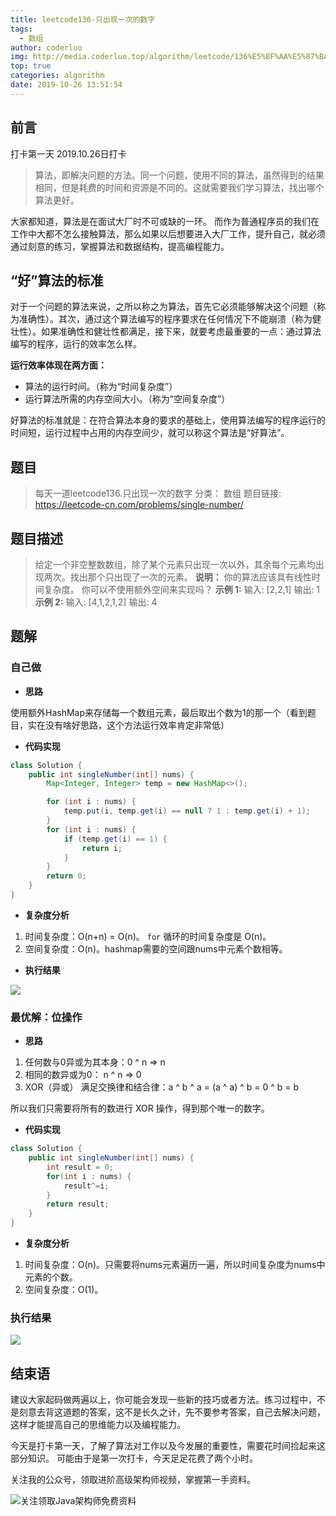```yaml
---
title: leetcode136-只出现一次的数字
tags:
  - 数组
author: coderluo
img: http://media.coderluo.top/algorithm/leetcode/136%E5%8F%AA%E5%87%BA%E7%8E%B0%E4%B8%80%E6%AC%A1%E7%9A%84%E6%95%B0%E5%AD%97.png
top: true
categories: algorithm
date: 2019-10-26 13:51:54
---
```



## 前言
打卡第一天 
2019.10.26日打卡

> 算法，即解决问题的方法。同一个问题，使用不同的算法，虽然得到的结果相同，但是耗费的时间和资源是不同的。这就需要我们学习算法，找出哪个算法更好。

大家都知道，算法是在面试大厂时不可或缺的一环。 而作为普通程序员的我们在工作中大都不怎么接触算法，那么如果以后想要进入大厂工作，提升自己，就必须通过刻意的练习，掌握算法和数据结构，提高编程能力。




## “好”算法的标准
对于一个问题的算法来说，之所以称之为算法，首先它必须能够解决这个问题（称为准确性）。其次，通过这个算法编写的程序要求在任何情况下不能崩溃（称为健壮性）。如果准确性和健壮性都满足，接下来，就要考虑最重要的一点：通过算法编写的程序，运行的效率怎么样。

**运行效率体现在两方面：** 

- 算法的运行时间。（称为“时间复杂度”）
- 运行算法所需的内存空间大小。（称为“空间复杂度”）

好算法的标准就是：在符合算法本身的要求的基础上，使用算法编写的程序运行的时间短，运行过程中占用的内存空间少，就可以称这个算法是“好算法”。





## 题目

> 每天一道leetcode136.只出现一次的数字
> 分类： 数组
> 题目链接: https://leetcode-cn.com/problems/single-number/


## 题目描述
> 给定一个非空整数数组，除了某个元素只出现一次以外，其余每个元素均出现两次。找出那个只出现了一次的元素。
**说明：**
你的算法应该具有线性时间复杂度。 你可以不使用额外空间来实现吗？
**示例 1:**
输入: [2,2,1]
输出: 1
**示例 2:**
输入: [4,1,2,1,2]
输出: 4


## 题解

### 自己做


- **思路**

使用额外HashMap来存储每一个数组元素，最后取出个数为1的那一个（看到题目，实在没有啥好思路，这个方法运行效率肯定非常低）

- **代码实现**

```java
class Solution {
    public int singleNumber(int[] nums) {
        Map<Integer, Integer> temp = new HashMap<>();

		for (int i : nums) {
			temp.put(i, temp.get(i) == null ? 1 : temp.get(i) + 1);
		}
		for (int i : nums) {
			if (temp.get(i) == 1) {
				return i;
			}
		}
		return 0;
    }
}
```


- **复杂度分析**

1. 时间复杂度：O(n+n) = O(n)。 `for` 循环的时间复杂度是 O(n)。
2. 空间复杂度：O(n)。hashmap需要的空间跟nums中元素个数相等。

- **执行结果**

![](http://media.coderluo.top/algorithm/leetcode/136leetcode126-1.png)



### 最优解：位操作

- **思路** 



1. 任何数与0异或为其本身：0 ^ n => n
2. 相同的数异或为0： n ^ n => 0
3. XOR（异或） 满足交换律和结合律：a ^ b ^ a = (a ^ a) ^ b = 0 ^ b = b


所以我们只需要将所有的数进行 XOR 操作，得到那个唯一的数字。

- **代码实现**

```java
class Solution {
    public int singleNumber(int[] nums) {
        int result = 0;
        for(int i : nums) {
            result^=i;
        }
        return result;
    }
}
```

- **复杂度分析**

1. 时间复杂度：O(n)。只需要将nums元素遍历一遍，所以时间复杂度为nums中元素的个数。
2. 空间复杂度：O(1)。

### 执行结果

![](http://media.coderluo.top/algorithm/leetcode/136leetcode136.png)



## 结束语

建议大家起码做两遍以上，你可能会发现一些新的技巧或者方法。练习过程中，不是刻意去背这道题的答案，这不是长久之计，先不要参考答案，自己去解决问题，这样才能提高自己的思维能力以及编程能力。

今天是打卡第一天，了解了算法对工作以及今发展的重要性，需要花时间捡起来这部分知识。 可能由于是第一次打卡，今天足足花费了两个小时。



关注我的公众号，领取进阶高级架构师视频，掌握第一手资料。

![关注领取Java架构师免费资料](http://media.coderluo.top/gzh/erweima/扫描二维码0.png)























